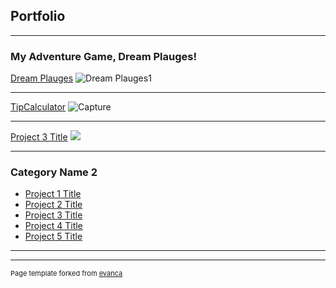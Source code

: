 ## Portfolio

---

### My Adventure Game, Dream Plauges!

[Dream Plauges](/sample_page)
![Dream Plauges1](https://user-images.githubusercontent.com/93952296/140838667-139bd5ed-efed-4a3f-ac2e-23fd781de9d9.JPG)


---
[TipCalculator](/pdf/sample_presentation.pdf)
![Capture](https://user-images.githubusercontent.com/93952296/140839071-b7a1251a-1bf8-4546-b756-d9e3ae46bfe8.JPG)

---
[Project 3 Title](http://example.com/)
<img src="images/dummy_thumbnail.jpg?raw=true"/>

---

### Category Name 2

- [Project 1 Title](http://example.com/)
- [Project 2 Title](http://example.com/)
- [Project 3 Title](http://example.com/)
- [Project 4 Title](http://example.com/)
- [Project 5 Title](http://example.com/)

---




---
<p style="font-size:11px">Page template forked from <a href="https://github.com/evanca/quick-portfolio">evanca</a></p>
<!-- Remove above link if you don't want to attibute -->
